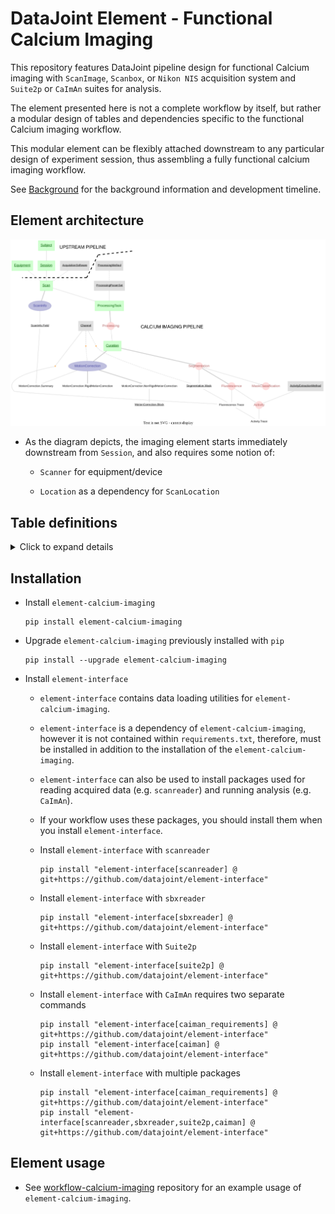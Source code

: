 # DataJoint Element - Functional Calcium Imaging
This repository features DataJoint pipeline design for functional Calcium imaging 
with `ScanImage`, `Scanbox`, or `Nikon NIS` acquisition system and `Suite2p` or `CaImAn` suites for analysis. 

The element presented here is not a complete workflow by itself,
 but rather a modular design of tables and dependencies specific to the functional Calcium imaging workflow. 

This modular element can be flexibly attached downstream to 
any particular design of experiment session, thus assembling 
a fully functional calcium imaging workflow.

See [Background](Background.md) for the background information and development timeline.

## Element architecture

![element-calcium-imaging diagram](images/attached_calcium_imaging_element.svg)

+ As the diagram depicts, the imaging element starts immediately downstream from `Session`, and also requires some notion of:

     + `Scanner` for equipment/device

     + `Location` as a dependency for `ScanLocation`

## Table definitions
<details>
<summary>Click to expand details</summary>

### Scan

+ A `Session` (more specifically an experimental session) may have multiple scans, where each scan describes a complete 4D dataset (i.e. 3D volume over time) from one scanning session, typically from the moment of pressing the *start* button to pressing the *stop* button.

+ `Scan` - table containing information about the equipment used (e.g. the Scanner information)

+ `ScanInfo` - meta information about this scan, from ScanImage header (e.g. frame rate, number of channels, scanning depths, frames, etc.)

+ `ScanInfo.Field` - a field is a 2D image at a particular xy-coordinate and plane (scanning depth) within the field-of-view (FOV) of the scan.

     + For resonant scanner, a field is usually the 2D image occupying the entire FOV from a certain plane (at some depth).

     + For mesoscope scanner, with much wider FOV, there may be multiple fields on one plane. 

### Preprocessing - Motion Correction

+ `MotionCorrection` - motion correction information performed on a scan

+ `MotionCorrection.RigidMotionCorrection` - details of the rigid motion correction (e.g. shifting in x, y) at a per `ScanInfo.Field` level

+ `MotionCorrection.NonRigidMotionCorrection` and `MotionCorrection.Block` tables are used to describe the non-rigid motion correction performed on each `ScanInfo.Field`

+ `MotionCorrection.Summary` - summary images for each `ScanInfo.Field` after motion correction (e.g. average image, correlation image)
    
### Preprocessing - Segmentation

+ `Segmentation` - table specifies the segmentation step and its outputs, following the motion correction step.
 
+ `Segmentation.Mask` - image mask for the segmented region of interest from a particular `ScanInfo.Field`

+ `MaskClassification` - classification of `Segmentation.Mask` into different type (e.g. soma, axon, dendrite, artifact, etc.)

### Neural activity extraction

+ `Fluorescence` - fluorescence traces extracted from each `Segmentation.Mask`

+ `ActivityExtractionMethod` - activity extraction method (e.g. deconvolution) to be applied on fluorescence trace

+ `Activity` - computed neuronal activity trace from fluorescence trace (e.g. spikes)

</details>

## Installation

+ Install `element-calcium-imaging`
     ```
     pip install element-calcium-imaging
     ```

+ Upgrade `element-calcium-imaging` previously installed with `pip`
     ```
     pip install --upgrade element-calcium-imaging
     ```

+ Install `element-interface`

     + `element-interface` contains data loading utilities for `element-calcium-imaging`.

     + `element-interface` is a dependency of `element-calcium-imaging`, however it is not contained within `requirements.txt`, therefore, must be installed in addition to the installation of the `element-calcium-imaging`. 

     + `element-interface` can also be used to install packages used for reading acquired data (e.g. `scanreader`) and running analysis (e.g. `CaImAn`).

     + If your workflow uses these packages, you should install them when you install `element-interface`.

     + Install `element-interface` with `scanreader`
          ```
          pip install "element-interface[scanreader] @ git+https://github.com/datajoint/element-interface"
          ```

     + Install `element-interface` with `sbxreader`
          ```
          pip install "element-interface[sbxreader] @ git+https://github.com/datajoint/element-interface"
          ```

     + Install `element-interface` with `Suite2p`
          ```
          pip install "element-interface[suite2p] @ git+https://github.com/datajoint/element-interface"
          ```

     + Install `element-interface` with `CaImAn` requires two separate commands
          ```
          pip install "element-interface[caiman_requirements] @ git+https://github.com/datajoint/element-interface"
          pip install "element-interface[caiman] @ git+https://github.com/datajoint/element-interface"
          ```

     + Install `element-interface` with multiple packages
          ```
          pip install "element-interface[caiman_requirements] @ git+https://github.com/datajoint/element-interface"
          pip install "element-interface[scanreader,sbxreader,suite2p,caiman] @ git+https://github.com/datajoint/element-interface"
          ```

## Element usage

+ See [workflow-calcium-imaging](https://github.com/datajoint/workflow-calcium-imaging) 
repository for an example usage of `element-calcium-imaging`.


    
